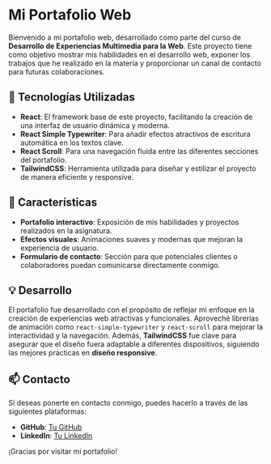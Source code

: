 # Mi Portafolio Web

Bienvenido a mi portafolio web, desarrollado como parte del curso de **Desarrollo de Experiencias Multimedia para la Web**. Este proyecto tiene como objetivo mostrar mis habilidades en el desarrollo web, exponer los trabajos que he realizado en la materia y proporcionar un canal de contacto para futuras colaboraciones.

## 🚀 Tecnologías Utilizadas

- **React**: El framework base de este proyecto, facilitando la creación de una interfaz de usuario dinámica y moderna.
- **React Simple Typewriter**: Para añadir efectos atractivos de escritura automática en los textos clave.
- **React Scroll**: Para una navegación fluida entre las diferentes secciones del portafolio.
- **TailwindCSS**: Herramienta utilizada para diseñar y estilizar el proyecto de manera eficiente y responsive.

## 📂 Características

- **Portafolio interactivo**: Exposición de mis habilidades y proyectos realizados en la asignatura.
- **Efectos visuales**: Animaciones suaves y modernas que mejoran la experiencia de usuario.
- **Formulario de contacto**: Sección para que potenciales clientes o colaboradores puedan comunicarse directamente conmigo.
  
## 💡 Desarrollo

El portafolio fue desarrollado con el propósito de reflejar mi enfoque en la creación de experiencias web atractivas y funcionales. Aproveché librerías de animación como `react-simple-typewriter` y `react-scroll` para mejorar la interactividad y la navegación. Además, **TailwindCSS** fue clave para asegurar que el diseño fuera adaptable a diferentes dispositivos, siguiendo las mejores prácticas en **diseño responsive**.

## 📫 Contacto

Si deseas ponerte en contacto conmigo, puedes hacerlo a través de las siguientes plataformas:

- **GitHub**: [Tu GitHub](https://github.com/tu-usuario)
- **LinkedIn**: [Tu LinkedIn](https://linkedin.com/in/tu-usuario)

¡Gracias por visitar mi portafolio!
